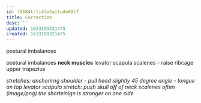 ```yaml
---
id: l9684trli4lw5aitudo69l7
title: Correction
desc: ''
updated: 1633199321475
created: 1633199321475
---
```


postural imbalances

postural imbalances
**neck muscles**
levator scapula
scalenes - raise ribcage
upper trapezius

*stretches: anchorirng shoulder - pull head slightly*
*45 degree angle - tongue on top*
*levator scapula stretch: push skull off of neck*
*scalenes*
*often (image/png)*
*the shorteinign is stronger on one side*

